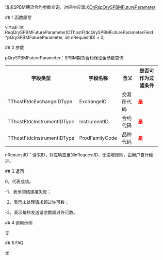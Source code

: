 <p>请求SPBM期货合约参数查询，对应响应请求<a href="../../CTHOSTFTDCTRADERAPI/ONRSPQRYSPBMFUTUREPARAMETER/">OnRspQrySPBMFutureParameter</a></p>
<span class="anchor" id="04d77306-1b40-40fe-8149-8b00f32686da"></span>
## 1.函数原型
<p>virtual int ReqQrySPBMFutureParameter(CThostFtdcQrySPBMFutureParameterField *pQrySPBMFutureParameter, int nRequestID) = 0;</p>
<span class="anchor" id="2e986e27-b82a-4fd3-8c65-b60230024d89"></span>
## 2.参数
<p>pQrySPBMFutureParameter：SPBM期货合约保证金参数查询</p>
<table><tr><th style="TEXT-ALIGN: center;">字段类型</th><th style="TEXT-ALIGN: center;">字段名称</th><th style="TEXT-ALIGN: center;">含义</th><th style="TEXT-ALIGN: center;">是否可作为过滤条件</th></tr><tr><td style="TEXT-ALIGN: left;">TThostFtdcExchangeIDType</td>
<td style="TEXT-ALIGN: left;">ExchangeID</td>
<td style="TEXT-ALIGN: left;">交易所代码</td>
<td style="TEXT-ALIGN: left;"><strong><font color="#FF0000">是</font></strong></td>
</tr>
<tr><td style="TEXT-ALIGN: left;">TThostFtdcInstrumentIDType</td>
<td style="TEXT-ALIGN: left;">InstrumentID</td>
<td style="TEXT-ALIGN: left;">合约代码</td>
<td style="TEXT-ALIGN: left;"><strong><font color="#FF0000">是</font></strong></td>
</tr>
<tr><td style="TEXT-ALIGN: left;">TThostFtdcInstrumentIDType</td>
<td style="TEXT-ALIGN: left;">ProdFamilyCode</td>
<td style="TEXT-ALIGN: left;">品种代码</td>
<td style="TEXT-ALIGN: left;"><strong><font color="#FF0000">是</font></strong></td>
</tr>
</table>
<p>nRequestID：请求ID，对应响应里的nRequestID，无递增规则，由用户自行维护。</p>
<span class="anchor" id="41f77747-cbc7-445b-aac7-0010fb2350f9"></span>
## 3.返回
<p>0，代表成功。</p>
<p>-1，表示网络连接失败；</p>
<p>-2，表示未处理请求超过许可数；</p>
<p>-3，表示每秒发送请求数超过许可数。</p>
<span class="anchor" id="b84c92c7-6681-4e66-a0ae-af302143e74e"></span>
## 4.调用示例
<p>无</p>
<span class="anchor" id="f00f123f-ac76-4b22-a2b0-8ced91e5f889"></span>
## 5.FAQ
<p>无</p>
